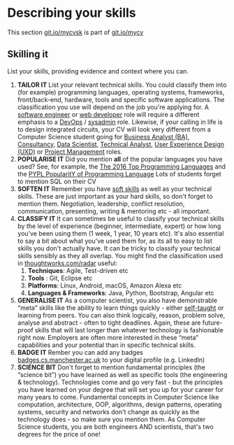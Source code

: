 # Describing your skills

This section [git.io/mycvsk](http://git.io/mycvsk) is part of [git.io/mycv](http://git.io/mycv)

## Skilling it

List your skills, providing evidence and context where you can.

1. **TAILOR IT** List your relevant technical skills. You could classify them into (for example) programming languages, operating systems, frameworks, front/back-end, hardware, tools and specific software applications. The classification you use will depend on the job you're applying for. A [software engineer](https://en.wikipedia.org/wiki/Software_engineer) or [web developer](https://en.wikipedia.org/wiki/Web_developer) role will require a different emphasis to a [DevOps](https://en.wikipedia.org/wiki/DevOps) / [sysadmin](https://en.wikipedia.org/wiki/System_administrator) role. Likewise, if your calling in life is to design integrated circuits, your CV will look very different from a Computer Science student going for [Business Analyst (BA)](https://en.wikipedia.org/wiki/Business_analyst), [Consultancy](https://en.wikipedia.org/wiki/Consultant), [Data Scientist](https://en.wikipedia.org/wiki/Data_science), [Technical Analyst](https://www.glassdoor.co.uk/Salaries/technical-analyst-salary-SRCH_KO0,17.htm), [User Experience Design (UXD)](https://en.wikipedia.org/wiki/User_experience_design) or [Project Management](https://en.wikipedia.org/wiki/Project_manager) roles.
2. **POPULARISE IT** Did you mention **all** of the popular languages you have used? See, for example, the [The 2016 Top Programming Languages](http://spectrum.ieee.org/computing/software/the-2016-top-programming-languages) and the [PYPL PopularitY of Programming Language](http://pypl.github.io/PYPL.html) Lots of students forget to mention SQL on their CV
4. **SOFTEN IT** Remember you have [soft skills](https://en.wikipedia.org/wiki/Soft_skills) as well as your technical skills. These are just important as your hard skills, so don't forget to mention them. Negotiation, leadership, conflict resolution, communication, presenting, writing & mentoring etc -  all important.
5. **CLASSIFY IT** It can sometimes be useful to classify your technical skills by the level of experience (beginner, intermediate, expert) or how long you've been using them (1 week, 1 year, 10 years etc). It's also essential to say a bit about what you've used them for, as its all to easy to list skills you don't actually have. It can be tricky to classify your technical skills sensibly as they all overlap. You might find the classification used in [thoughtworks.com/radar](https://www.thoughtworks.com/radar) useful:  
    1. **Techniques**: Agile, Test-driven etc
    2. **Tools** : Git, Eclipse etc
    3. **Platforms**: Linux, Android, macOS, Amazon Alexa etc
    4. **Languages & Frameworks**: Java, Python, Bootstrap, Angular etc
7. **GENERALISE IT** As a computer scientist, you also have demonstrable “meta” skills like the ability to learn things quickly  - either [self-taught](https://en.wikipedia.org/wiki/Autodidacticism) or learning from peers. You can also think logically, reason, problem solve, analyse and abstract - often to tight deadlines. Again, these are future-proof skills that will last longer than whatever technology is fashionable right now. Employers are often more interested in these “meta” capabilities and your potential than in specific technical skills.  
5. **BADGE IT** Rember you can add any badges [badges.cs.manchester.ac.uk](https://badges.cs.manchester.ac.uk) to your digital profile (e.g. LinkedIn)
8. **SCIENCE BIT** Don't forget to mention fundamental principles (the “science bit”) you have learned as well as specific tools (the engineering & technology). Technologies come and go very fast - but the principles you have learned on your degree that will set you up for your career for many years to come. Fundamental concepts in Computer Science like computation, architecture, OOP, algorithms, design patterns, operating systems, security and networks don't change as quickly as the technology does - so make sure you mention them. As Computer Science students, you are both engineers AND scientists, that's two degrees for the price of one!
